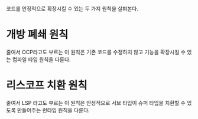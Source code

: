 코드를 안정적으로 확장시킬 수 있는 두 가지 원칙을 살펴본다.

# 개방 폐쇄 원칙
줄여서 OCP라고도 부르는 이 원칙은 기존 코드를 수정하지 않고 기능을 확장시킬 수 있는 컴파일 타임 원칙을 다룬다.


# 리스코프 치환 원칙
줄여서 LSP 라고도 부르는 이 원칙은 안정적으로 서브 타입이 슈퍼 타입을 치환할 수 있도록 만들어주는 런타임 원칙을 다룬다.